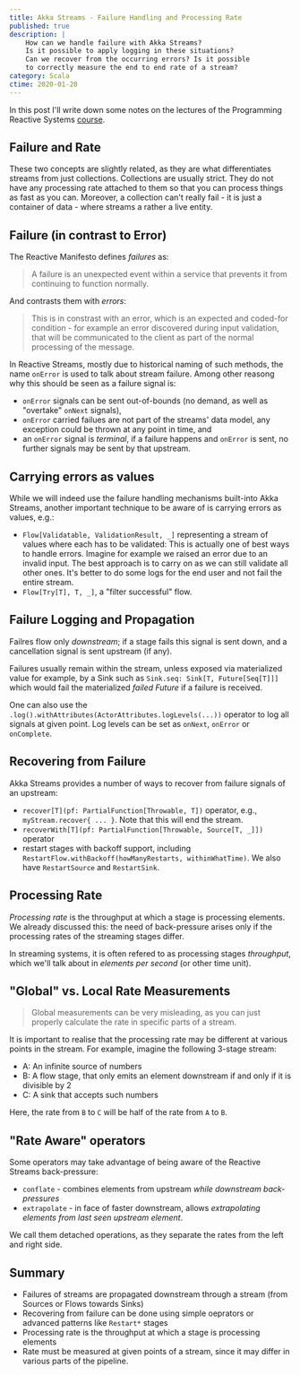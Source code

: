 ```yaml
---
title: Akka Streams - Failure Handling and Processing Rate
published: true
description: |
    How can we handle failure with Akka Streams?
    Is it possible to apply logging in these situations?
    Can we recover from the occurring errors? Is it possible
    to correctly measure the end to end rate of a stream?
category: Scala
ctime: 2020-01-20
---
```


In this post I'll write down some notes on the lectures of the Programming Reactive Systems [course](https://www.edx.org/course/programming-reactive-systems).

## Failure and Rate

These two concepts are slightly related, as they are what differentiates streams from just collections. Collections are usually strict. They do not have any processing rate attached to them so that you can process things as fast as you can. Moreover, a collection can't really fail - it is just a container of data - where streams a rather a live entity.

## Failure (in contrast to Error)

The Reactive Manifesto defines *failures* as:

> A failure is an unexpected event within a service that prevents it from continuing to function normally.

And contrasts them with *errors*:

> This is in constrast with an error, which is an expected and coded-for condition - for example an error discovered during input validation, that will be communicated to the client as part of the normal processing of the message.

In Reactive Streams, mostly due to historical naming of such methods, the name `onError` is used to talk about stream failure. Among other reasong why this should be seen as a failure signal is:

* `onError` signals can be sent out-of-bounds (no demand, as well as "overtake" `onNext` signals),
* `onError` carried failues are not part of the streams' data model, any exception could be thrown at any point in time, and
* an `onError` signal is *terminal*, if a failure happens and `onError` is sent, no further signals may be sent by that upstream.

## Carrying errors as values

While we will indeed use the failure handling mechanisms built-into Akka Streams, another important technique to be aware of is carrying errors as values, e.g.:

* `Flow[Validatable, ValidationResult, _]` representing a stream of values where each has to be validated: This is actually one of best ways to handle errors. Imagine for example we raised an error due to an invalid input. The best approach is to carry on as we can still validate all other ones. It's better to do some logs for the end user and not fail the entire stream.
* `Flow[Try[T], T, _]`, a "filter successful" flow.

## Failure Logging and Propagation

Failres flow only *downstream*; if a stage fails this signal is sent down, and a cancellation signal is sent upstream (if any).

Failures usually remain within the stream, unless exposed via materialized value for example, by a Sink such as `Sink.seq: Sink[T, Future[Seq[T]]]` which would fail the materialized *failed Future* if a failure is received.

One can also use the `.log().withAttributes(ActorAttributes.logLevels(...))` operator to log all signals at given point. Log levels can be set as `onNext`, `onError` or `onComplete`.

## Recovering from Failure

Akka Streams provides a number of ways to recover from failure signals of an upstream:

* `recover[T](pf: PartialFunction[Throwable, T])` operator, e.g., `myStream.recover{ ... }`. Note that this will end the stream.
* `recoverWith[T](pf: PartialFunction[Throwable, Source[T, _]])` operator
* restart stages with backoff support, including `RestartFlow.withBackoff(howManyRestarts, withinWhatTime)`. We also have `RestartSource` and `RestartSink`.

## Processing Rate

*Processing rate* is the throughput at which a stage is processing elements. We already discussed this: the need of back-pressure arises only if the processing rates of the streaming stages differ.

In streaming systems, it is often refered to as processing stages *throughput*, which we'll talk about in *elements per second* (or other time unit).

## "Global" vs. Local Rate Measurements

> Global measurements can be very misleading, as you can just properly calculate the rate in specific parts of a stream.

It is important to realise that the processing rate may be different at various points in the stream. For example, imagine the following 3-stage stream:

* A: An infinite source of numbers
* B: A flow stage, that only emits an element downstream if and only if it is divisible by 2
* C: A sink that accepts such numbers

Here, the rate from `B` to `C` will be half of the rate from `A` to `B`.

## "Rate Aware" operators

Some operators may take advantage of being aware of the Reactive Streams back-pressure:

* `conflate` - combines elements from upstream *while downstream back-pressures*
* `extrapolate` - in face of faster downstream, allows *extrapolating elements from last seen upstream element*.

We call them detached operations, as they separate the rates from the left and right side.

## Summary

* Failures of streams are propagated downstream through a stream (from Sources or Flows towards Sinks)
* Recovering from failure can be done using simple oeprators or advanced patterns like `Restart*` stages
* Processing rate is the throughput at which a stage is processing elements
* Rate must be measured at given points of a stream, since it may differ in various parts of the pipeline.
